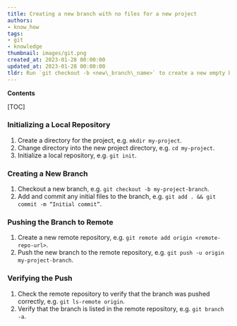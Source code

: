 ```yaml
---
title: Creating a new branch with no files for a new project
authors:
- know_how
tags:
- git
- knowledge
thumbnail: images/git.png
created_at: 2023-01-28 00:00:00
updated_at: 2023-01-28 00:00:00
tldr: Run `git checkout -b <new\_branch\_name>` to create a new empty branch for a new project in Git.
---
```


**Contents**

[TOC]

### Initializing a Local Repository
1. Create a directory for the project, e.g. `mkdir my-project`.
2. Change directory into the new project directory, e.g. `cd my-project`.
3. Initialize a local repository, e.g. `git init`.

### Creating a New Branch
1. Checkout a new branch, e.g. `git checkout -b my-project-branch`.
2. Add and commit any initial files to the branch, e.g. `git add . && git commit -m “Initial commit”`.

### Pushing the Branch to Remote
1. Create a new remote repository, e.g. `git remote add origin <remote-repo-url>`.
2. Push the new branch to the remote repository, e.g. `git push -u origin my-project-branch`.

### Verifying the Push
1. Check the remote repository to verify that the branch was pushed correctly, e.g. `git ls-remote origin`.
2. Verify that the branch is listed in the remote repository, e.g. `git branch -a`.

